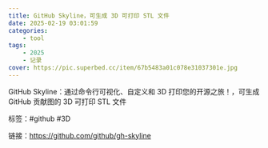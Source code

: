 ```yaml
---
title: GitHub Skyline，可生成 3D 可打印 STL 文件
date: 2025-02-19 03:01:59
categories: 
    - tool
tags: 
    - 2025
    - 记录
cover: https://pic.superbed.cc/item/67b5483a01c078e31037301e.jpg
---
```



GitHub Skyline：通过命令行可视化、自定义和 3D 打印您的开源之旅！，可生成 GitHub 贡献图的 3D 可打印 STL 文件

<!--more-->

标签：#github #3D

链接：https://github.com/github/gh-skyline


